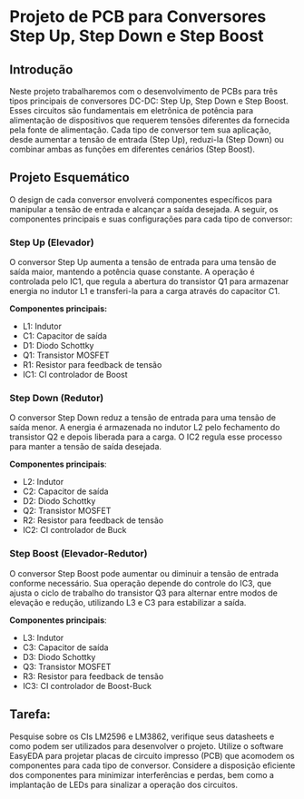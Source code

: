 # Projeto de PCB para Conversores Step Up, Step Down e Step Boost

## Introdução

Neste projeto trabalharemos com o desenvolvimento de PCBs para três tipos principais de conversores DC-DC: Step Up, Step Down e Step Boost. Esses circuitos são fundamentais em eletrônica de potência para alimentação de dispositivos que requerem tensões diferentes da fornecida pela fonte de alimentação. Cada tipo de conversor tem sua aplicação, desde aumentar a tensão de entrada (Step Up), reduzi-la (Step Down) ou combinar ambas as funções em diferentes cenários (Step Boost). 

## Projeto Esquemático

O design de cada conversor envolverá componentes específicos para manipular a tensão de entrada e alcançar a saída desejada. A seguir, os componentes principais e suas configurações para cada tipo de conversor:

### Step Up (Elevador)

O conversor Step Up aumenta a tensão de entrada para uma tensão de saída maior, mantendo a potência quase constante. A operação é controlada pelo IC1, que regula a abertura do transistor Q1 para armazenar energia no indutor L1 e transferi-la para a carga através do capacitor C1.

**Componentes principais:**

- L1: Indutor
- C1: Capacitor de saída
- D1: Diodo Schottky
- Q1: Transistor MOSFET
- R1: Resistor para feedback de tensão
- IC1: CI controlador de Boost

### Step Down (Redutor)

O conversor Step Down reduz a tensão de entrada para uma tensão de saída menor. A energia é armazenada no indutor L2 pelo fechamento do transistor Q2 e depois liberada para a carga. O IC2 regula esse processo para manter a tensão de saída desejada.

**Componentes principais**:

- L2: Indutor
- C2: Capacitor de saída
- D2: Diodo Schottky
- Q2: Transistor MOSFET
- R2: Resistor para feedback de tensão
- IC2: CI controlador de Buck

### Step Boost (Elevador-Redutor)

O conversor Step Boost pode aumentar ou diminuir a tensão de entrada conforme necessário. Sua operação depende do controle do IC3, que ajusta o ciclo de trabalho do transistor Q3 para alternar entre modos de elevação e redução, utilizando L3 e C3 para estabilizar a saída.

**Componentes principais**:

- L3: Indutor
- C3: Capacitor de saída
- D3: Diodo Schottky
- Q3: Transistor MOSFET
- R3: Resistor para feedback de tensão
- IC3: CI controlador de Boost-Buck

## Tarefa:

Pesquise sobre os CIs LM2596 e LM3862, verifique seus datasheets e como podem ser utilizados para desenvolver o projeto. Utilize o software EasyEDA para projetar placas de circuito impresso (PCB) que acomodem os componentes para cada tipo de conversor. Considere a disposição eficiente dos componentes para minimizar interferências e perdas, bem como a implantação de LEDs para sinalizar a operação dos circuitos.  